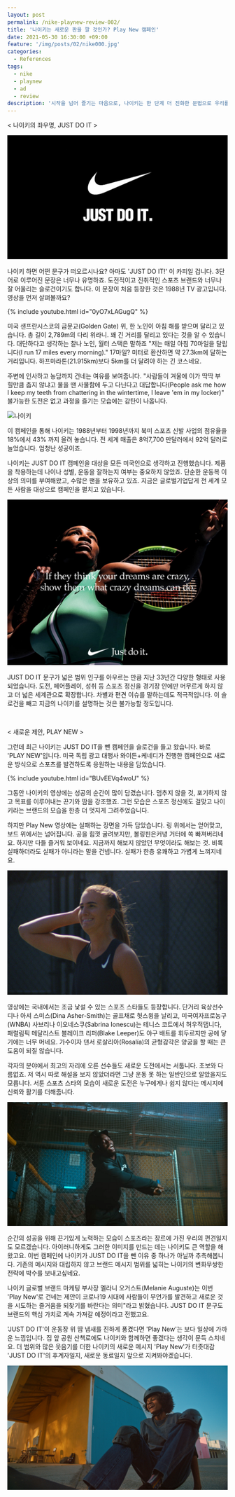 ```yaml
---
layout: post
permalink: /nike-playnew-review-002/
title: '나이키는 새로운 판을 깔 것인가? Play New 캠페인'
date: 2021-05-30 16:30:00 +09:00
feature: '/img/posts/02/nike000.jpg'
categories:
  - References
tags:
  - nike
  - playnew
  - ad
  - review
description: '시작을 넘어 즐기는 마음으로, 나이키는 한 단계 더 진화한 문법으로 우리를 설득합니다'
---
```


< 나이키의 좌우명, JUST DO IT >

![나이키](/img/posts/02/nike001.jpg)

나이키 하면 어떤 문구가 떠오르시나요? 아마도 'JUST DO IT!' 이 카피일 겁니다. 3단어로 이루어진 문장은 너무나 유명하죠. 도전적이고 진취적인 스포츠 브랜드와 너무나 잘 어울리는 슬로건이기도 합니다. 이 문장이 처음 등장한 것은 1988년 TV 광고입니다. 영상을 먼저 살펴볼까요?


{% include youtube.html id="0yO7xLAGugQ" %}

미국 샌프란시스코의 금문교(Golden Gate) 위, 한 노인이 아침 해를 받으며 달리고 있습니다. 총 길이 2,789m의 다리 위라니. 꽤 긴 거리를 달리고 있다는 것을 알 수 있습니다. 대단하다고 생각하는 찰나 노인, 월터 스택은 말하죠 "저는 매일 아침 70마일을 달립니다(I run 17 miles every morning)." 17마일? 미터로 환산하면 약 27.3km에 달하는 거리입니다. 하프마라톤(21.915km)보다 5km를 더 달려야 하는 긴 코스네요.

주변에 인사하고 농담까지 건네는 여유를 보여줍니다. "사람들이 겨울에 이가 딱딱 부 힐만큼 춥지 않냐고 물을 땐 사물함에 두고 다닌다고 대답합니다(People ask me how I keep my teeth from chattering in the wintertime, I leave 'em in my locker)" 불가능한 도전은 없고 과정을 즐기는 모습에는 감탄이 나옵니다.

![나이키](/img/posts/02/Unlimited-Rio-02_original.jpg)

이 캠페인을 통해 나이키는 1988년부터 1998년까지 북미 스포츠 신발 사업의 점유율을 18%에서 43% 까지 올려 놓습니다. 전 세계 매출은 8억7,700 만달러에서 92억 달러로 늘었습니다. 엄청난 성공이죠.

나이키는 JUST DO IT 캠페인을 대상을 모든 미국인으로 생각하고 진행했습니다. 제품을 착용하는데 나이나 성별, 운동을 잘하는지 여부는 중요하지 않았죠. 단순한 운동복 이상의 의미를 부여해왔고, 수많은 팬을 보유하고 있죠. 지금은 글로벌기업답게 전 세계 모든 사람을 대상으로 캠페인을 펼치고 있습니다.

![나이키](/img/posts/02/unnamed_original.jpg)

JUST DO IT 문구가 넓은 범위 인구를 아우르는 만큼 지난 33년간 다양한 형태로 사용되었습니다. 도전, 페어플레이, 성취 등 스포츠 정신을 경기장 안에만 머무르게 하지 않고 더 넓은 세계관으로 확장합니다. 차별과 편견 이슈를 말하는데도 적극적입니다. 이 슬로건을 빼고 지금의 나이키를 설명하는 것은 불가능할 정도입니다.

<br>

< 새로운 제안, PLAY NEW >

그런데 최근 나이키는 JUST DO IT을 뺀 캠페인을 슬로건을 들고 왔습니다. 바로 'PLAY NEW'입니다. 미국 독립 광고 대행사 와이든+케네디가 진행한 캠페인으로 새로운 방식으로 스포츠를 발견하도록 응원하는 내용을 담았습니다.

{% include youtube.html id="BUvEEVq4woU" %}

그동안 나이키의 영상에는 성공의 순간이 많이 담겼습니다. 멈추지 않을 것, 포기하지 않고 목표를 이루어내는 끈기와 땀을 강조했죠. 그런 모습은 스포츠 정신에도 걸맞고 나이키라는 브랜드의 모습을 한층 더 멋지게 그려주었습니다.

하지만 Play New 영상에는 실패하는 장면을 가득 담았습니다. 링 위에서는 얻어맞고, 보드 위에서는 넘어집니다. 공을 힘껏 굴려보지만, 볼링핀은커녕 거터에 쏙 빠져버리네요. 하지만 다들 즐거워 보이네요. 지금까지 해보지 않았던 무엇이라도 해보는 것. 비록 실패하더라도 실패가 아니라는 말을 건넵니다. 실패가 한층 유쾌하고 가볍게 느껴지네요.

![나이키](/img/posts/02/Nike_Play_New_Sabrina_Ionescu_02_16x9_original.jpg)

영상에는 국내에서는 조금 낯설 수 있는 스포츠 스타들도 등장합니다. 단거리 육상선수 디나 아셔 스미스(Dina Asher-Smith)는 골프채로 헛스윙을 날리고, 미국여자프로농구(WNBA) 사브리나 이오네스쿠(Sabrina Ionescu)는 테니스 코트에서 허우적댑니다, 패럴림픽 메달리스트 블레이크 리퍼(Blake Leeper)도 야구 배트를 휘두르지만 공에 닿기에는 너무 머네요. 가수이자 댄서 로살리아(Rosalía)의 균형감각은 양궁을 할 때는 큰 도움이 되질 않습니다.

각자의 분야에서 최고의 자리에 오른 선수들도 새로운 도전에서는 서툽니다. 초보와 다름없죠. 저 역시 따로 해설을 보지 않았더라면 그냥 운동 못 하는 일반인으로 알았을지도 모릅니다. 서툰 스포츠 스타의 모습이 새로운 도전은 누구에게나 쉽지 않다는 메시지에 신뢰와 활기를 더해줍니다.

![나이키](/img/posts/02/playnewbaseball.png)

순간의 성공을 위해 끈기있게 노력하는 모습이 스포츠라는 장르에 가진 우리의 편견일지도 모르겠습니다. 아이러니하게도 그러한 이미지를 만드는 데는 나이키도 큰 역할을 해왔고요. 이번 캠페인에 나이키가 JUST DO IT을 뺀 이유 중 하나가 아닐까 추측해봅니다. 기존의 메시지와 대립하지 않고 브랜드 메시지 범위를 넓히는 나이키의 변화무쌍한 전략에 박수를 보내고싶네요.

나이키 글로벌 브랜드 마케팅 부사장 멜라니 오거스트(Melanie Auguste)는 이번 'Play New'로 건네는 제안이 코로나19 시대에 사람들이 무언가를 발견하고 새로운 것을 시도하는 즐거움을 되찾기를 바란다는 의미"라고 밝혔습니다. JUST DO IT 문구도 브랜드의 핵심 가치로 계속 가져갈 예정이라고 전했고요.

'JUST DO IT'이 운동장 위 땀 냄새를 진하게 풍겼다면 'Play New'는 보다 일상에 가까운 느낌입니다. 집 앞 공원 산책로에도 나이키와 함께하면 좋겠다는 생각이 문득 스치네요. 더 범위와 많은 웃음기를 더한 나이키의 새로운 메시지 'Play New'가 터줏대감 'JUST DO IT'의 후계자일지, 새로운 동료일지 앞으로   지켜봐야겠습니다.

![나이키](/img/posts/02/Nike_Play_New_02_16x9_original.jpg)
